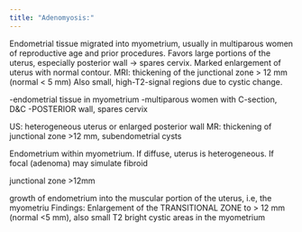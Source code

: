 ```yaml
---
title: "Adenomyosis:"
---
```

Endometrial tissue migrated into myometrium, usually in multiparous women of reproductive age and prior procedures.
Favors large portions of the uterus, especially posterior wall &#8594; spares cervix.
Marked enlargement of uterus with normal contour.
MRI: thickening of the junctional zone &gt; 12 mm (normal &lt; 5 mm)
Also small, high-T2-signal regions due to cystic change.

-endometrial tissue in myometrium
-multiparous women with C-section, D&amp;C
-POSTERIOR wall, spares cervix

US: heterogeneous uterus or enlarged posterior wall
MR: thickening of junctional zone &gt;12 mm, subendometrial cysts

Endometrium within myometrium. If diffuse, uterus is heterogeneous. If focal (adenoma) may simulate fibroid

junctional zone &gt;12mm

growth of endometrium into the muscular portion of the uterus, i.e, the myometriu
Findings: Enlargement of the TRANSITIONAL ZONE to &gt; 12 mm (normal &lt;5 mm), also small T2 bright cystic areas in the myometrium

